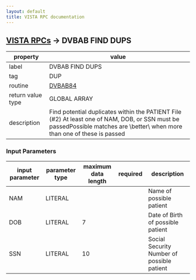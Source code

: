 ```yaml
---
layout: default
title: VISTA RPC documentation
---
```




## [VISTA RPCs](TableOfContent.md) &#8594; DVBAB FIND DUPS 

 property | value 
--- | --- 
 label | DVBAB FIND DUPS
 tag | DUP
 routine | [DVBAB84](http://code.osehra.org/dox/Routine_DVBAB84_source.html)
 return value type | GLOBAL ARRAY
 description | Find potential duplicates within the PATIENT File (#2) At least one of NAM, DOB, or SSN must be passedPossible matches are \better\ when more than one of these is passed

### Input Parameters

| input parameter | parameter type | maximum data length | required | description | 
| --- | --- | --- | --- | --- | 
| NAM | LITERAL |  |  | Name of possible patient | 
| DOB | LITERAL | 7 |  | Date of Birth of possible patient | 
| SSN | LITERAL | 10 |  | Social Security Number of possible patient | 